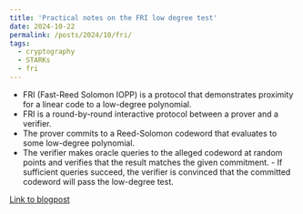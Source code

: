 ```yaml
---
title: 'Practical notes on the FRI low degree test'
date: 2024-10-22
permalink: /posts/2024/10/fri/
tags:
  - cryptography
  - STARKs
  - fri
---
```


- FRI (Fast-Reed Solomon IOPP) is a protocol that demonstrates proximity for a linear code to a low-degree polynomial.
- FRI is a round-by-round interactive protocol between a prover and a verifier.
- The prover commits to a Reed-Solomon codeword that evaluates to some low-degree polynomial.
- The verifier makes oracle queries to the alleged codeword at random points and verifies that the result matches the given commitment. - If sufficient queries succeed, the verifier is convinced that the committed codeword will pass the low-degree test.

[Link to blogpost](https://hackmd.io/@deanstef/SJTT3MDhC)
